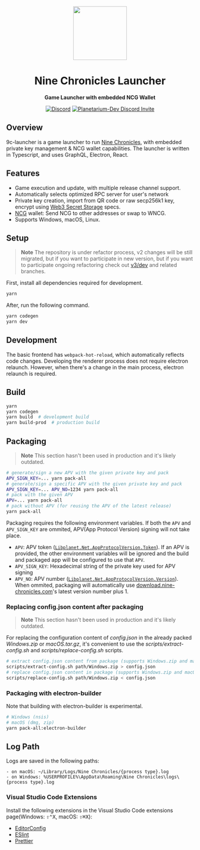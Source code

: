 <br>

<div align="center">

[<img src="./src/main/resources/logo.png" width="144"/>](https://nine-chronicles.com/)

  <h1 align="center">Nine Chronicles Launcher</h1>

  <p align="center">
    <strong>Game Launcher with embedded NCG Wallet</strong>
  </p>
  
[![Discord](https://img.shields.io/discord/539405872346955788?color=6278DA&label=Planetarium&logo=discord&logoColor=white)](https://discord.gg/JyujU8E4SD)
[![Planetarium-Dev Discord Invite](https://img.shields.io/discord/928926944937013338?color=6278DA&label=Planetarium-dev&logo=discord&logoColor=white)](https://discord.gg/RYJDyFRYY7)

</div>

## Overview

9c-launcher is a game launcher to run [Nine Chronicles](https://github.com/planetarium/NineChronicles), with embedded private key management & NCG wallet capabilities.
The launcher is written in Typescript, and uses GraphQL, Electron, React.

## Features
- Game execution and update, with multiple release channel support.
- Automatically selects optimized RPC server for user's network
- Private key creation, import from QR code or raw secp256k1 key, encrypt using [Web3 Secret Storage](https://ethereum.org/en/developers/docs/data-structures-and-encoding/web3-secret-storage/) specs.
- [NCG](https://gold.nine-chronicles.com/) wallet: Send NCG to other addresses or swap to WNCG.
- Supports Windows, macOS, Linux.

## Setup
> **Note**
> The repository is under refactor process, v2 changes will be still migrated, but if you want to participate in new version, but if you want to participate ongoing refactoring check out [v3/dev](https://github.com/planetarium/9c-launcher/tree/v3/dev) and related branches.

First, install all dependencies required for development.

```bash
yarn
```

After, run the following command.

```bash
yarn codegen
yarn dev
```

## Development

The basic frontend has `webpack-hot-reload`, which automatically reflects code changes.
Developing the renderer process does not require electron relaunch. However, when there's a change in the main process, electron relaunch is required.

## Build

```bash
yarn
yarn codegen
yarn build  # development build
yarn build-prod  # production build
```

## Packaging
> **Note**
> This section hasn't been used in production and it's likely outdated.

```bash
# generate/sign a new APV with the given private key and pack
APV_SIGN_KEY=... yarn pack-all
# generate/sign a specific APV with the given private key and pack
APV_SIGN_KEY=... APV_NO=1234 yarn pack-all
# pack with the given APV
APV=... yarn pack-all
# pack without APV (for reusing the APV of the latest release)
yarn pack-all
```

Packaging requires the following environment variables. If both the `APV` and `APV_SIGN_KEY` are ommited,
APV(App Protocol Version) signing will not take place.

- `APV`: APV token
  ([`Libplanet.Net.AppProtocolVersion.Token`][appprotocolversion.token]).
  If an APV is provided, the other environment variables will be ignored and the build and packaged app will be configured to use that `APV`.
- `APV_SIGN_KEY`: Hexadecimal string of the private key used for APV signing
- `APV_NO`: APV number
  ([`Libplanet.Net.AppProtocolVersion.Version`][appprotocolversion.version]).
  When ommited, packaging will automatically use [download.nine-chronicles.com](https://download.nine-chronicles.com/)'s latest version number plus 1.

[appprotocolversion.token]: https://docs.libplanet.io/master/api/Libplanet.Net.AppProtocolVersion.html#Libplanet_Net_AppProtocolVersion_Token
[appprotocolversion.version]: https://docs.libplanet.io/master/api/Libplanet.Net.AppProtocolVersion.html#Libplanet_Net_AppProtocolVersion_Version

### Replacing config.json content after packaging
> **Note**
> This section hasn't been used in production and it's likely outdated.

For replacing the configuration content of _config.json_ in the already packed _Windows.zip_ or _macOS.tar.gz_, it's convenient to use the _scripts/extract-config.sh_ and _scripts/replace-config.sh_ scripts.

```bash
# extract config.json content from package (supports Windows.zip and macOS.tar.gz)
scripts/extract-config.sh path/Windows.zip > config.json
# replace config.json content in package (supports Windows.zip and macOS.tar.gz)
scripts/replace-config.sh path/Windows.zip < config.json
```

### Packaging with electron-builder
Note that building with electron-builder is experimental.

```bash
# Windows (nsis)
# macOS (dmg, zip)
yarn pack-all:electron-builder
```

## Log Path

Logs are saved in the following paths:

```
- on macOS: ~/Library/Logs/Nine Chronicles/{process type}.log
- on Windows: %USERPROFILE%\AppData\Roaming\Nine Chronicles\logs\{process type}.log
```

### Visual Studio Code Extensions

Install the following extensions in the Visual Studio Code extensions page(Windows: <kbd>⇧⌃X</kbd>, macOS: <kbd>⇧⌘X</kbd>):

- [EditorConfig]
- [ESlint]
- [Prettier]

[editorconfig]: https://marketplace.visualstudio.com/items?itemName=EditorConfig.EditorConfig
[eslint]: https://marketplace.visualstudio.com/items?itemName=dbaeumer.vscode-eslint
[prettier]: https://marketplace.visualstudio.com/items?itemName=esbenp.prettier-vscode
